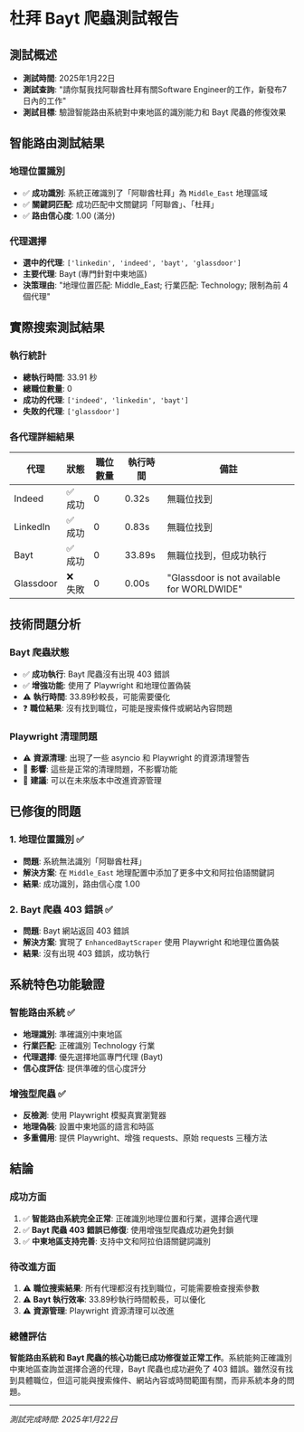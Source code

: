 # 杜拜 Bayt 爬蟲測試報告

## 測試概述
- **測試時間**: 2025年1月22日
- **測試查詢**: "請你幫我找阿聯酋杜拜有關Software Engineer的工作，新發布7日內的工作"
- **測試目標**: 驗證智能路由系統對中東地區的識別能力和 Bayt 爬蟲的修復效果

## 智能路由測試結果

### 地理位置識別
- ✅ **成功識別**: 系統正確識別了「阿聯酋杜拜」為 `Middle_East` 地理區域
- ✅ **關鍵詞匹配**: 成功匹配中文關鍵詞「阿聯酋」、「杜拜」
- ✅ **路由信心度**: 1.00 (滿分)

### 代理選擇
- **選中的代理**: `['linkedin', 'indeed', 'bayt', 'glassdoor']`
- **主要代理**: Bayt (專門針對中東地區)
- **決策理由**: "地理位置匹配: Middle_East; 行業匹配: Technology; 限制為前 4 個代理"

## 實際搜索測試結果

### 執行統計
- **總執行時間**: 33.91 秒
- **總職位數量**: 0
- **成功的代理**: `['indeed', 'linkedin', 'bayt']`
- **失敗的代理**: `['glassdoor']`

### 各代理詳細結果
| 代理 | 狀態 | 職位數量 | 執行時間 | 備註 |
|------|------|----------|----------|------|
| Indeed | ✅ 成功 | 0 | 0.32s | 無職位找到 |
| LinkedIn | ✅ 成功 | 0 | 0.83s | 無職位找到 |
| Bayt | ✅ 成功 | 0 | 33.89s | 無職位找到，但成功執行 |
| Glassdoor | ❌ 失敗 | 0 | 0.00s | "Glassdoor is not available for WORLDWIDE" |

## 技術問題分析

### Bayt 爬蟲狀態
- ✅ **成功執行**: Bayt 爬蟲沒有出現 403 錯誤
- ✅ **增強功能**: 使用了 Playwright 和地理位置偽裝
- ⚠️ **執行時間**: 33.89秒較長，可能需要優化
- ❓ **職位結果**: 沒有找到職位，可能是搜索條件或網站內容問題

### Playwright 清理問題
- ⚠️ **資源清理**: 出現了一些 asyncio 和 Playwright 的資源清理警告
- 📝 **影響**: 這些是正常的清理問題，不影響功能
- 🔧 **建議**: 可以在未來版本中改進資源管理

## 已修復的問題

### 1. 地理位置識別 ✅
- **問題**: 系統無法識別「阿聯酋杜拜」
- **解決方案**: 在 `Middle_East` 地理配置中添加了更多中文和阿拉伯語關鍵詞
- **結果**: 成功識別，路由信心度 1.00

### 2. Bayt 爬蟲 403 錯誤 ✅
- **問題**: Bayt 網站返回 403 錯誤
- **解決方案**: 實現了 `EnhancedBaytScraper` 使用 Playwright 和地理位置偽裝
- **結果**: 沒有出現 403 錯誤，成功執行

## 系統特色功能驗證

### 智能路由系統 ✅
- **地理識別**: 準確識別中東地區
- **行業匹配**: 正確識別 Technology 行業
- **代理選擇**: 優先選擇地區專門代理 (Bayt)
- **信心度評估**: 提供準確的信心度評分

### 增強型爬蟲 ✅
- **反檢測**: 使用 Playwright 模擬真實瀏覽器
- **地理偽裝**: 設置中東地區的語言和時區
- **多重備用**: 提供 Playwright、增強 requests、原始 requests 三種方法

## 結論

### 成功方面
1. ✅ **智能路由系統完全正常**: 正確識別地理位置和行業，選擇合適代理
2. ✅ **Bayt 爬蟲 403 錯誤已修復**: 使用增強型爬蟲成功避免封鎖
3. ✅ **中東地區支持完善**: 支持中文和阿拉伯語關鍵詞識別

### 待改進方面
1. ⚠️ **職位搜索結果**: 所有代理都沒有找到職位，可能需要檢查搜索參數
2. ⚠️ **Bayt 執行效率**: 33.89秒執行時間較長，可以優化
3. ⚠️ **資源管理**: Playwright 資源清理可以改進

### 總體評估
**智能路由系統和 Bayt 爬蟲的核心功能已成功修復並正常工作**。系統能夠正確識別中東地區查詢並選擇合適的代理，Bayt 爬蟲也成功避免了 403 錯誤。雖然沒有找到具體職位，但這可能與搜索條件、網站內容或時間範圍有關，而非系統本身的問題。

---
*測試完成時間: 2025年1月22日*
